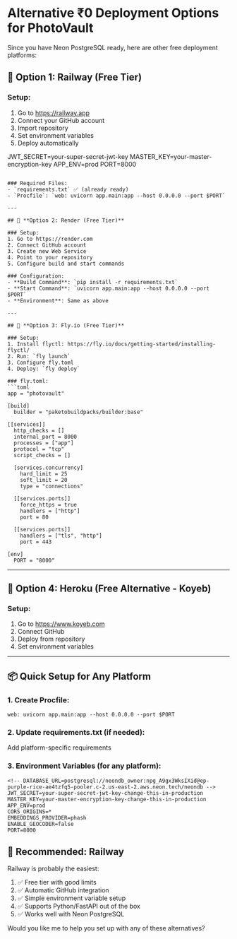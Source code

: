 # Alternative ₹0 Deployment Options for PhotoVault

Since you have Neon PostgreSQL ready, here are other free deployment platforms:

## 🚀 **Option 1: Railway (Free Tier)**

### Setup:
1. Go to https://railway.app
2. Connect your GitHub account
3. Import repository
4. Set environment variables
5. Deploy automatically

JWT_SECRET=your-super-secret-jwt-key
MASTER_KEY=your-master-encryption-key
APP_ENV=prod
PORT=8000
```

### Required Files:
- `requirements.txt` ✅ (already ready)
- `Procfile`: `web: uvicorn app.main:app --host 0.0.0.0 --port $PORT`

---

## 🚀 **Option 2: Render (Free Tier)**

### Setup:
1. Go to https://render.com
2. Connect GitHub account
3. Create new Web Service
4. Point to your repository
5. Configure build and start commands

### Configuration:
- **Build Command**: `pip install -r requirements.txt`
- **Start Command**: `uvicorn app.main:app --host 0.0.0.0 --port $PORT`
- **Environment**: Same as above

---

## 🚀 **Option 3: Fly.io (Free Tier)**

### Setup:
1. Install flyctl: https://fly.io/docs/getting-started/installing-flyctl/
2. Run: `fly launch`
3. Configure fly.toml
4. Deploy: `fly deploy`

### fly.toml:
```toml
app = "photovault"

[build]
  builder = "paketobuildpacks/builder:base"

[[services]]
  http_checks = []
  internal_port = 8000
  processes = ["app"]
  protocol = "tcp"
  script_checks = []

  [services.concurrency]
    hard_limit = 25
    soft_limit = 20
    type = "connections"

  [[services.ports]]
    force_https = true
    handlers = ["http"]
    port = 80

  [[services.ports]]
    handlers = ["tls", "http"]
    port = 443

[env]
  PORT = "8000"
```

---

## 🚀 **Option 4: Heroku (Free Alternative - Koyeb)**

### Setup:
1. Go to https://www.koyeb.com
2. Connect GitHub
3. Deploy from repository
4. Set environment variables

---

## 📦 **Quick Setup for Any Platform**

### 1. Create Procfile:
```
web: uvicorn app.main:app --host 0.0.0.0 --port $PORT
```

### 2. Update requirements.txt (if needed):
Add platform-specific requirements

### 3. Environment Variables (for any platform):
```env
<!-- DATABASE_URL=postgresql://neondb_owner:npg_A9gx3WksIXid@ep-purple-rice-ae4tzfq5-pooler.c-2.us-east-2.aws.neon.tech/neondb -->
JWT_SECRET=your-super-secret-jwt-key-change-this-in-production
MASTER_KEY=your-master-encryption-key-change-this-in-production
APP_ENV=prod
CORS_ORIGINS=*
EMBEDDINGS_PROVIDER=phash
ENABLE_GEOCODER=false
PORT=8000
```

## 🎯 **Recommended: Railway**

Railway is probably the easiest:
1. ✅ Free tier with good limits
2. ✅ Automatic GitHub integration
3. ✅ Simple environment variable setup
4. ✅ Supports Python/FastAPI out of the box
5. ✅ Works well with Neon PostgreSQL

Would you like me to help you set up with any of these alternatives?
